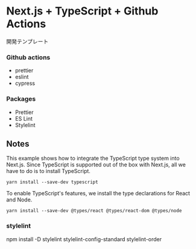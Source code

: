 # Next.js + TypeScript + Github Actions

開発テンプレート

### Github actions

- prettier
- eslint
- cypress

### Packages

- Prettier
- ES Lint
- Stylelint

## Notes

This example shows how to integrate the TypeScript type system into Next.js. Since TypeScript is supported out of the box with Next.js, all we have to do is to install TypeScript.

```
yarn install --save-dev typescript
```

To enable TypeScript's features, we install the type declarations for React and Node.

```
yarn install --save-dev @types/react @types/react-dom @types/node
```

### stylelint

npm install -D stylelint stylelint-config-standard stylelint-order
